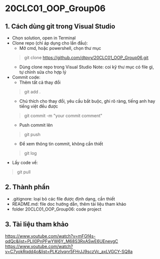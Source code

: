 # 20CLC01_OOP_Group06

## 1. Cách dùng git trong Visual Studio
- Chọn solution, open in Terminal
- Clone repo (chỉ áp dụng cho lần đầu): 
  - Mở cmd, hoặc powershell, chọn thư mục
  > git clone https://github.com/dtpvy/20CLC01_OOP_Group06.git
  - Dùng clone repo trong Visual Studio
Note: coi kỹ thư mục có file gì, tự chỉnh sửa cho hợp lý
- Commit code:
  - Thêm tất cả thay đổi
  > git add .
  - Chú thích cho thay đổi, yêu cầu bắt buộc, ghi rõ ràng, tiếng anh hay tiếng việt đều được
  > git commit -m "your commit comment"
  - Push commit lên
  > git push
  - Để xem thông tin commit, không cần thiết
  > git log
- Lấy code về: 
> git pull
## 2. Thành phần
- .gitignore: loại bỏ các file được định dạng, cần thiết
- README.md: file doc hướng dẫn, thêm tài liệu tham khảo
- folder 20CLC01_OOP_Group06: code project
## 3. Tài liệu tham khảo
https://www.youtube.com/watch?v=mFGf4s-qdQc&list=PLlI0PnPFwYW6Y_M68S3RxASwE6UEnevgC
https://www.youtube.com/watch?v=C7yokRqdd4o&list=PLKzIvqnr5FHrJJ9sczVc_axLVGCY-SQ8a

